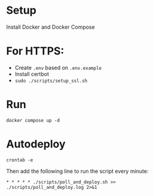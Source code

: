 # Setup

Install Docker and Docker Compose

# For HTTPS:

- Create `.env` based on `.env.example`
- Install certbot
- `sudo ./scripts/setup_ssl.sh`

# Run

`docker compose up -d`

# Autodeploy

`crontab -e`

Then add the following line to run the script every minute:

`* * * * * ./scripts/poll_and_deploy.sh >> ./scripts/poll_and_deploy.log 2>&1`